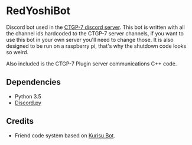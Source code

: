 # RedYoshiBot
Discord bot used in the [CTGP-7 discord server](http://discord.gg/0uTPwYv3SPQww54l).
This bot is written with all the channel ids hardcoded to the CTGP-7 server channels, if you want to use this bot in your own server you'll need to change those. It is also designed to be run on a raspberry pi, that's why the shutdown code looks so weird.

Also included is the CTGP-7 Plugin server communications C++ code.

## Dependencies
- Python 3.5
- [Discord.py](https://github.com/Rapptz/discord.py)

## Credits
- Friend code system based on [Kurisu Bot](https://github.com/ihaveamac/Kurisu).
